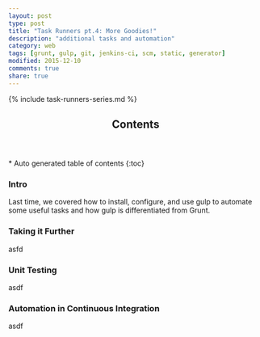 ```yaml
---
layout: post
type: post
title: "Task Runners pt.4: More Goodies!"
description: "additional tasks and automation"
category: web
tags: [grunt, gulp, git, jenkins-ci, scm, static, generator]
modified: 2015-12-10
comments: true
share: true
---
```


{% include task-runners-series.md %}

<!-- auto-magic TOC! -->
<section>
  <header data-toggle="tooltip" title="it's dangerous to go alone, take this">
    <h2>Contents</h2>
  </header>
<div id="drawer" markdown="1">
*  Auto generated table of contents
{:toc}
</div>
</section>

### Intro
Last time, we covered how to install, configure, and use gulp to automate some useful tasks and how gulp is differentiated from Grunt.

### Taking it Further
asfd

### Unit Testing
asdf

### Automation in Continuous Integration
asdf